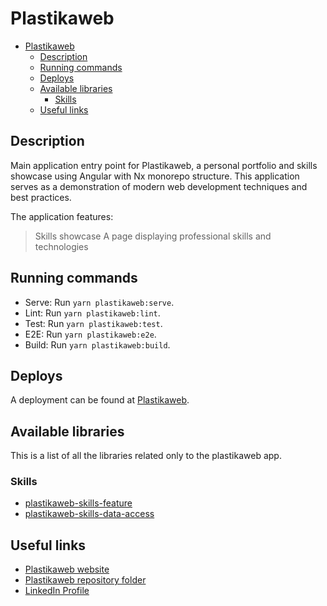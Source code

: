 # Plastikaweb

- [Plastikaweb](#plastikaweb)
  - [Description](#description)
  - [Running commands](#running-commands)
  - [Deploys](#deploys)
  - [Available libraries](#available-libraries)
    - [Skills](#skills)
  - [Useful links](#useful-links)

## Description

Main application entry point for Plastikaweb, a personal portfolio and skills showcase using Angular with Nx monorepo structure.
This application serves as a demonstration of modern web development techniques and best practices.

The application features:

> Skills showcase
> A page displaying professional skills and technologies

## Running commands

- Serve: Run `yarn plastikaweb:serve`.
- Lint: Run `yarn plastikaweb:lint`.
- Test: Run `yarn plastikaweb:test`.
- E2E: Run `yarn plastikaweb:e2e`.
- Build: Run `yarn plastikaweb:build`.

## Deploys

A deployment can be found at [Plastikaweb](https://www.plastikaweb.com).

## Available libraries

This is a list of all the libraries related only to the plastikaweb app.

### Skills

- [plastikaweb-skills-feature](../../libs/plastikaweb/skills/feature/README.md)
- [plastikaweb-skills-data-access](../../libs/plastikaweb/skills/data-access/README.md)

## Useful links

- [Plastikaweb website](https://www.plastikaweb.com)
- [Plastikaweb repository folder](https://github.com/plastikaweb/plastikspace/tree/develop/apps/plastikaweb)
- [LinkedIn Profile](https://www.linkedin.com/in/plastikaweb)
